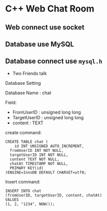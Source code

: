 # C++ Web Chat Room

## Web connect use socket

## Database use MySQL

## Database connect use `mysql.h`

* Two Friends talk

Database Setting

Database Name : chat

Field:

* FromUserID : unsigned long long
* TargetUserID : unsigned long long
* content : TEXT

create command:

```mysql
CREATE TABLE chat (
	id INT UNSIGNED AUTO_INCREMENT,
  fromUserID INT NOT NULL,
  targetUserID INT NOT NULL,
  content TEXT NOT NULL,
  chatAt TIMESTAMP NOT NULL,
  PRIMARY KEY(id)
)ENGINE=InnoDB DEFAULT CHARSET=utf8;
```

Insert command:

```mysql
INSERT INTO chat 
(fromUserID, targetUserID, content, chatAt)
VALUES
(1, 2, "1234", NOW());
```
